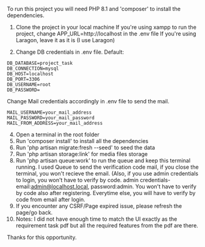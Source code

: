 To run this project you will need PHP 8.1 and 'composer' to install the dependencies.

1. Clone the project in your local machine
If you're using xampp to run the project, change APP_URL=http://localhost in the .env file
If you're using Laragon, leave it as it is (I use Laragon)

3. Change DB credentials in .env file. Default:
```
DB_DATABASE=project_task 
DB_CONNECTION=mysql
DB_HOST=localhost
DB_PORT=3306
DB_USERNAME=root
DB_PASSWORD=
```

Change Mail credentials accordingly in .env file to send the mail.
```
MAIL_USERNAME=your_mail_address
MAIL_PASSWORD=your_mail_password
MAIL_FROM_ADDRESS=your_mail_address
```

4. Open a terminal in the root folder
5. Run 'composer install' to install all the dependencies
6. Run 'php artisan migrate:fresh --seed' to seed the data
7. Run 'php artisan storage:link' for media files storage
8. Run 'php artisan queue:work' to run the queue and keep this terminal running. I used Queue to send the verification code mail, if you close the terminal, you won't recieve the email. (Also, if you use admin credentials to login, you won't have to verify by code. admin credentials- email:admin@localhost.local, password:admin. You won't have to verify by code also after registering. Everytime else, you will have to verify by code from email after login.
9. If you encounter any CSRF/Page expired issue, please refresh the page/go back.
10. Notes: I did not have enough time to match the UI exactly as the requirement task pdf but all the required features from the pdf are there.

Thanks for this opportunity.

